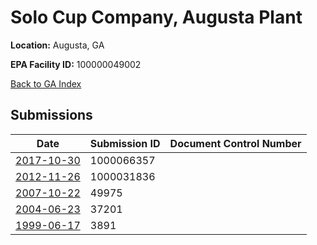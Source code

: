 # Solo Cup Company, Augusta Plant

**Location:** Augusta, GA

**EPA Facility ID:** 100000049002

[Back to GA Index](../../index.md)

## Submissions

| Date | Submission ID | Document Control Number |
|------|--------------|-------------------------|
| [2017-10-30](submissions/1000066357.md) | 1000066357 |  |
| [2012-11-26](submissions/1000031836.md) | 1000031836 |  |
| [2007-10-22](submissions/49975.md) | 49975 |  |
| [2004-06-23](submissions/37201.md) | 37201 |  |
| [1999-06-17](submissions/3891.md) | 3891 |  |
